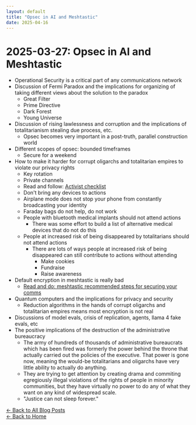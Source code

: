 ```yaml
---
layout: default
title: "Opsec in AI and Meshtastic"
date: 2025-04-16
---
```


# 2025-03-27: Opsec in AI and Meshtastic

- Operational Security is a critical part of any communications network
- Discussion of Fermi Paradox and the implications for organizing of taking different views about the solution to the paradox
  - Great Filter
  - Prime Directive
  - Dark Forest
  - Young Universe
- Discussion of rising lawlessness and corruption and the implications of totalitarianism stealing due process, etc. 
  - Opsec becomes very important in a post-truth, parallel construction world
- Different scopes of opsec: bounded timeframes
  - Secure for a weekend
- How to make it harder for corrupt oligarchs and totalitarian empires to violate our privacy rights
  - Key rotation
  - Private channels
  - Read and follow: [Activist checklist](https://activistchecklist.org/)
  - Don't bring any devices to actions
  - Airplane mode does not stop your phone from constantly broadcasting your identity
  - Faraday bags do not help, do not work
  - People with bluetooth medical implants should not attend actions
    - There was some effort to build a list of alternative medical devices that do not do this
  - People at increased risk of being disappeared by totalitarians should not attend actions
    - There are lots of ways people at increased risk of being disappeared can still contribute to actions without attending
      - Make cookies
      - Fundraise
      - Raise awareness
- Default encryption in meshtastic is really bad
  - [Read and do: meshtastic recommended steps for securing your comms](https://meshtastic.org/docs/overview/encryption/)
- Quantum computers and the implications for privacy and security
  - Reduction algorithms in the hands of corrupt oligarchs and totalitarian empires means most encryption is not real
- Discussions of model evals, crisis of replication, agents, llama 4 fake evals, etc
- The positive implications of the destruction of the administrative bureaucracy
  - The army of hundreds of thousands of administrative bureaucrats which has been fired was formerly the power behind the throne that actually carried out the policies of the executive. That power is gone now, meaning the would-be totalitarians and oligarchs have very little ability to actually do anything.
  - They are trying to get attention by creating drama and commiting egregiously illegal violations of the rights of people in minority communities, but they have virtually no power to do any of what they want on any kind of widespread scale.
  - "Justice can not sleep forever."


[← Back to All Blog Posts](/blog/)  
[← Back to Home](/)

